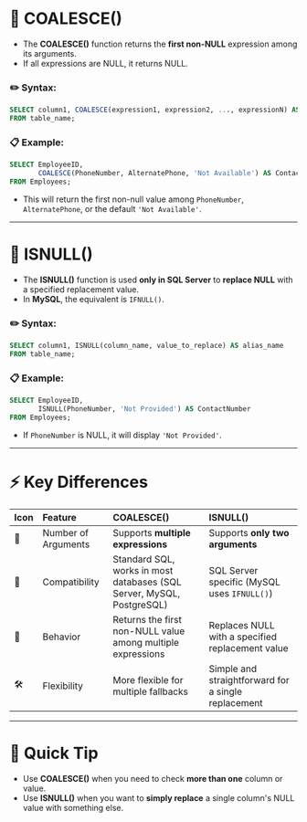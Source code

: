 # 🌟 COALESCE()

- The **COALESCE()** function returns the **first non-NULL** expression among its arguments.
- If all expressions are NULL, it returns NULL.

### ✏️ Syntax:
```sql
SELECT column1, COALESCE(expression1, expression2, ..., expressionN) AS alias_name
FROM table_name;
```

### 📋 Example:
```sql
SELECT EmployeeID, 
       COALESCE(PhoneNumber, AlternatePhone, 'Not Available') AS ContactNumber
FROM Employees;
```
- This will return the first non-null value among `PhoneNumber`, `AlternatePhone`, or the default `'Not Available'`.

---

# 🔄 ISNULL()

- The **ISNULL()** function is used **only in SQL Server** to **replace NULL** with a specified replacement value.
- In **MySQL**, the equivalent is `IFNULL()`.

### ✏️ Syntax:
```sql
SELECT column1, ISNULL(column_name, value_to_replace) AS alias_name
FROM table_name;
```

### 📋 Example:
```sql
SELECT EmployeeID, 
       ISNULL(PhoneNumber, 'Not Provided') AS ContactNumber
FROM Employees;
```
- If `PhoneNumber` is NULL, it will display `'Not Provided'`.

---

# ⚡ Key Differences

| Icon | Feature | COALESCE() | ISNULL() |
|:---|:---|:---|:---|
| 🔢 | Number of Arguments | Supports **multiple expressions** | Supports **only two arguments** |
| 🔄 | Compatibility | Standard SQL, works in most databases (SQL Server, MySQL, PostgreSQL) | SQL Server specific (MySQL uses `IFNULL()`) |
| 🧠 | Behavior | Returns the first non-NULL value among multiple expressions | Replaces NULL with a specified replacement value |
| 🛠️ | Flexibility | More flexible for multiple fallbacks | Simple and straightforward for a single replacement |

---

# 🎯 Quick Tip

- Use **COALESCE()** when you need to check **more than one** column or value.
- Use **ISNULL()** when you want to **simply replace** a single column's NULL value with something else.
